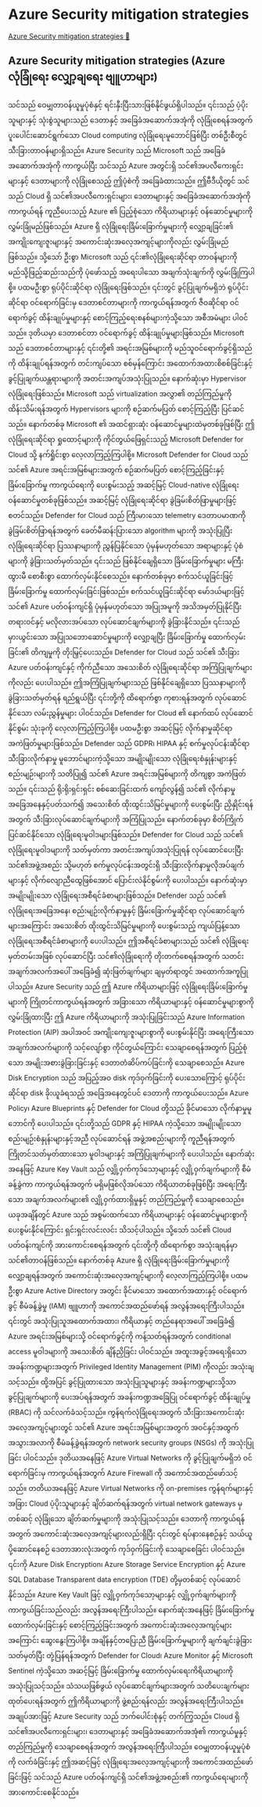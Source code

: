 # Azure Security mitigation strategies

[Azure Security mitigation strategies 🔗](https://www.coursera.org/learn/advanced-cybersecurity-concepts-and-capstone-project/lecture/0bCCw/azure-security-mitigation-strategies)

## Azure Security mitigation strategies (Azure လုံခြုံရေး လျှော့ချရေး ဗျူဟာများ)

သင်သည် ဝေမျှတာဝန်ယူမှုပုံစံနှင့် ရင်းနှီးပြီးသားဖြစ်နိုင်ဖွယ်ရှိပါသည်။ ၎င်းသည် ပံ့ပိုးသူများနှင့် သုံးစွဲသူများသည် ဒေတာနှင့် အခြေခံအဆောက်အအုံကို လုံခြုံစေရန်အတွက် ပူးပေါင်းဆောင်ရွက်သော Cloud computing လုံခြုံရေးမူဘောင်ဖြစ်ပြီး တစ်ဦးစီတွင် သီးခြားတာဝန်များရှိသည်။ Azure Security သည် Microsoft သည် အခြေခံအဆောက်အအုံကို ကာကွယ်ပြီး သင်သည် Azure အတွင်းရှိ သင်၏အပလီကေးရှင်းများနှင့် ဒေတာများကို လုံခြုံစေသည့် ဤပုံစံကို အခြေခံထားသည်။ ဤဗီဒီယိုတွင် သင်သည် Cloud ရှိ သင်၏အပလီကေးရှင်းများ၊ ဒေတာများနှင့် အခြေခံအဆောက်အအုံကို ကာကွယ်ရန် ကူညီပေးသည့် Azure ၏ ပြည့်စုံသော ကိရိယာများနှင့် ဝန်ဆောင်မှုများကို လွှမ်းခြုံမည်ဖြစ်သည်။ Azure ရှိ လုံခြုံရေးခြိမ်းခြောက်မှုများကို လျှော့ချခြင်း၏ အကျိုးကျေးဇူးများနှင့် အကောင်းဆုံးအလေ့အကျင့်များကိုလည်း လွှမ်းခြုံမည်ဖြစ်သည်။ သို့သော် ဦးစွာ Microsoft သည် ၎င်း၏လုံခြုံရေးဆိုင်ရာ တာဝန်များကို မည်သို့ဖြည့်ဆည်းသည်ကို ပုံဖော်သည့် အရေးပါသော အချက်သုံးချက်ကို လွှမ်းခြုံကြပါစို့။ ပထမဦးစွာ ရုပ်ပိုင်းဆိုင်ရာ လုံခြုံရေးဖြစ်သည်။ ၎င်းတွင် ခွင့်ပြုချက်မရှိဘဲ ရုပ်ပိုင်းဆိုင်ရာ ဝင်ရောက်ခြင်းမှ ဒေတာစင်တာများကို ကာကွယ်ရန်အတွက် ဇီဝဆိုင်ရာ ဝင်ရောက်ခွင့် ထိန်းချုပ်မှုများနှင့် စောင့်ကြည့်ရေးစနစ်များကဲ့သို့သော အစီအမံများ ပါဝင်သည်။ ဒုတိယမှာ ဒေတာစင်တာ ဝင်ရောက်ခွင့် ထိန်းချုပ်မှုများဖြစ်သည်။ Microsoft သည် ဒေတာစင်တာများနှင့် ၎င်းတို့၏ အရင်းအမြစ်များကို မည်သူဝင်ရောက်ခွင့်ရှိသည်ကို ထိန်းချုပ်ရန်အတွက် တင်းကျပ်သော စစ်မှန်ကြောင်း အထောက်အထားစိစစ်ခြင်းနှင့် ခွင့်ပြုချက်ယန္တရားများကို အတင်းအကျပ်အသုံးပြုသည်။ နောက်ဆုံးမှာ Hypervisor လုံခြုံရေးဖြစ်သည်။ Microsoft သည် virtualization အလွှာ၏ တည်ကြည်မှုကို ထိန်းသိမ်းရန်အတွက် Hypervisors များကို စဉ်ဆက်မပြတ် စောင့်ကြည့်ပြီး ပြင်ဆင်သည်။ နောက်တစ်ခု Microsoft ၏ အထင်ရှားဆုံး ဝန်ဆောင်မှုများထဲမှတစ်ခုဖြစ်ပြီး ဤလုံခြုံရေးဆိုင်ရာ ရှုထောင့်များကို ကိုင်တွယ်ဖြေရှင်းသည့် Microsoft Defender for Cloud သို့ နက်ရှိုင်းစွာ လေ့လာကြည့်ကြပါစို့။ Microsoft Defender for Cloud သည် သင်၏ Azure အရင်းအမြစ်များအတွက် စဉ်ဆက်မပြတ် စောင့်ကြည့်ခြင်းနှင့် ခြိမ်းခြောက်မှု ကာကွယ်ရေးကို ပေးစွမ်းသည့် အဆင့်မြင့် Cloud-native လုံခြုံရေးဝန်ဆောင်မှုတစ်ခုဖြစ်သည်။ အဆင့်မြင့် လုံခြုံရေးဆိုင်ရာ ခွဲခြမ်းစိတ်ဖြာမှုများဖြင့် စတင်သည်။ Defender for Cloud သည် ကြီးမားသော telemetry ဒေတာပမာဏကို ခွဲခြမ်းစိတ်ဖြာရန်အတွက် ခေတ်မီဆန်းပြားသော algorithm များကို အသုံးပြုပြီး လုံခြုံရေးဆိုင်ရာ ပြဿနာများကို ညွှန်ပြနိုင်သော ပုံမှန်မဟုတ်သော အရာများနှင့် ပုံစံများကို ခွဲခြားသတ်မှတ်သည်။ ၎င်းသည် ဖြစ်နိုင်ချေရှိသော ခြိမ်းခြောက်မှုများ မကြီးထွားမီ စောစီးစွာ ထောက်လှမ်းနိုင်စေသည်။ နောက်တစ်ခုမှာ စက်သင်ယူခြင်းဖြင့် ခြိမ်းခြောက်မှု ထောက်လှမ်းခြင်းဖြစ်သည်။ စက်သင်ယူခြင်းဆိုင်ရာ မော်ဒယ်များဖြင့် သင်၏ Azure ပတ်ဝန်းကျင်ရှိ ပုံမှန်မဟုတ်သော အပြုအမူကို အသိအမှတ်ပြုနိုင်ပြီး တရားဝင်နှင့် မလိုလားအပ်သော လုပ်ဆောင်ချက်များကို ခွဲခြားနိုင်သည်။ ၎င်းသည် မှားယွင်းသော အပြုသဘောဆောင်မှုများကို လျှော့ချပြီး ခြိမ်းခြောက်မှု ထောက်လှမ်းခြင်း၏ တိကျမှုကို တိုးမြှင့်ပေးသည်။ Defender for Cloud သည် သင်၏ သီးခြား Azure ပတ်ဝန်းကျင်နှင့် ကိုက်ညီသော အသေးစိတ် လုံခြုံရေးဆိုင်ရာ အကြံပြုချက်များကိုလည်း ပေးပါသည်။ ဤအကြံပြုချက်များသည် ဖြစ်နိုင်ချေရှိသော ပြဿနာများကို ခွဲခြားသတ်မှတ်ရန် ရည်ရွယ်ပြီး ၎င်းတို့ကို ထိရောက်စွာ ကုစားရန်အတွက် လုပ်ဆောင်နိုင်သော လမ်းညွှန်မှုများ ပါဝင်သည်။ Defender for Cloud ၏ နောက်ထပ် လုပ်ဆောင်နိုင်စွမ်း သုံးခုကို လေ့လာကြည့်ကြပါစို့။ ပထမဦးစွာ အဆင့်မြင့် လိုက်နာမှုဆိုင်ရာ အကဲဖြတ်မှုများဖြစ်သည်။ Defender သည် GDPR၊ HIPAA နှင့် စက်မှုလုပ်ငန်းဆိုင်ရာ သီးခြားလိုက်နာမှု မူဘောင်များကဲ့သို့သော အမျိုးမျိုးသော လုံခြုံရေးစံနှုန်းများနှင့် စည်းမျဉ်းများကို သတိပြု၍ သင်၏ Azure အရင်းအမြစ်များကို တိကျစွာ အကဲဖြတ်သည်။ ၎င်းသည် ရိုးရိုးရှင်းရှင်း စစ်ဆေးခြင်းထက် ကျော်လွန်၍ သင်၏ လိုက်နာမှုအခြေအနေနှင့်ပတ်သက်၍ အသေးစိတ် ထိုးထွင်းသိမြင်မှုများကို ပေးစွမ်းပြီး ညှိနှိုင်းရန်အတွက် သီးခြားလုပ်ဆောင်ချက်များကို အကြံပြုသည်။ နောက်တစ်ခုမှာ စိတ်ကြိုက်ပြင်ဆင်နိုင်သော လုံခြုံရေးမူဝါဒများဖြစ်သည်။ Defender for Cloud သည် သင်၏ လုံခြုံရေးမူဝါဒများကို သတ်မှတ်ကာ အတင်းအကျပ်အသုံးပြုရန် လုပ်ဆောင်ပေးပြီး သင်၏အဖွဲ့အစည်း သို့မဟုတ် စက်မှုလုပ်ငန်းအတွင်းရှိ သီးခြားလိုက်နာမှုလိုအပ်ချက်များနှင့် လိုက်လျောညီထွေဖြစ်အောင် ပြောင်းလဲနိုင်စွမ်းကို ပေးပါသည်။ နောက်ဆုံးမှာ အမျိုးမျိုးသော လုံခြုံရေးအစီရင်ခံစာများဖြစ်သည်။ Defender သည် သင်၏ လုံခြုံရေးအခြေအနေ၊ စည်းမျဉ်းလိုက်နာမှုနှင့် ခြိမ်းခြောက်မှုဆိုင်ရာ လုပ်ဆောင်ချက်များအကြောင်း အသေးစိတ် ထိုးထွင်းသိမြင်မှုများကို ပေးစွမ်းသည့် ကျယ်ပြန့်သော လုံခြုံရေးအစီရင်ခံစာများကို ပေးပါသည်။ ဤအစီရင်ခံစာများသည် သင်၏ လုံခြုံရေးမှတ်တမ်းအဖြစ် လုပ်ဆောင်ပြီး သင်၏လုံခြုံရေးကို တိုးတက်စေရန်အတွက် သတင်းအချက်အလက်အပေါ် အခြေခံ၍ ဆုံးဖြတ်ချက်များ ချမှတ်ရာတွင် အထောက်အကူပြုပါသည်။ Azure Security သည် ဤ Azure ကိရိယာများဖြင့် လုံခြုံရေးခြိမ်းခြောက်မှုများကို ကြိုတင်ကာကွယ်ရန်အတွက် အခြားသော ကိရိယာများနှင့် ဝန်ဆောင်မှုများစွာကို လွှမ်းခြုံထားပြီး ဤ Azure ကိရိယာများကို အသုံးပြုခြင်းသည် Azure Information Protection (AIP) အပါအဝင် အကျိုးကျေးဇူးများစွာကို ပေးစွမ်းနိုင်ပြီး အရေးကြီးသော အချက်အလက်များကို သင့်လျော်စွာ ကိုင်တွယ်ကြောင်း သေချာစေရန်အတွက် ပြည့်စုံသော အမျိုးအစားခွဲခြားခြင်းနှင့် ဒေတာတံဆိပ်ကပ်ခြင်းကို သေချာစေသည်။ Azure Disk Encryption သည် အပြည့်အဝ disk ကုဒ်ဝှက်ခြင်းကို ပေးသောကြောင့် ရုပ်ပိုင်းဆိုင်ရာ disk ခိုးယူခံရသည့် အခြေအနေတွင်ပင် ဒေတာကို ကာကွယ်ပေးသည်။ Azure Policy၊ Azure Blueprints နှင့် Defender for Cloud တို့သည် ခိုင်မာသော လိုက်နာမှုမူဘောင်ကို ပေးပါသည်။ ၎င်းတို့သည် GDPR နှင့် HIPAA ကဲ့သို့သော အမျိုးမျိုးသော စည်းမျဉ်းစံနှုန်းများနှင့်အညီ လုပ်ဆောင်ရန် အဖွဲ့အစည်းများကို ကူညီရန်အတွက် ကြိုတင်သတ်မှတ်ထားသော မူဝါဒများနှင့် အကြံပြုချက်များကို ပေးပါသည်။ နောက်ဆုံးအနေဖြင့် Azure Key Vault သည် လျှို့ဝှက်ကုဒ်သော့များနှင့် လျှို့ဝှက်ချက်များကို စီမံခန့်ခွဲကာ ကာကွယ်ရန်အတွက် မရှိမဖြစ်လိုအပ်သော ကိရိယာတစ်ခုဖြစ်ပြီး အရေးကြီးသော အချက်အလက်များ၏ လျှို့ဝှက်ထားရှိမှုနှင့် တည်ကြည်မှုကို သေချာစေသည်။ ယခုအချိန်တွင် Azure သည် အစွမ်းထက်သော ကိရိယာများနှင့် ဝန်ဆောင်မှုများစွာကို ပေးစွမ်းနိုင်ကြောင်း ရှင်းရှင်းလင်းလင်း သိသင့်ပါသည်။ သို့သော် သင်၏ Cloud ပတ်ဝန်းကျင်ကို အားကောင်းစေရန်အတွက် ၎င်းတို့ကို ထိရောက်စွာ အသုံးချရန်မှာ သင်၏တာဝန်ဖြစ်သည်။ နောက်တစ်ခု Azure ရှိ လုံခြုံရေးခြိမ်းခြောက်မှုများကို လျှော့ချရန်အတွက် အကောင်းဆုံးအလေ့အကျင့်များကို လေ့လာကြည့်ကြပါစို့။ ပထမဦးစွာ Azure Active Directory အတွင်း ခိုင်မာသော အထောက်အထားနှင့် ဝင်ရောက်ခွင့် စီမံခန့်ခွဲမှု (IAM) ဗျူဟာကို အကောင်အထည်ဖော်ရန် အလွန်အရေးကြီးပါသည်။ ၎င်းတွင် အသုံးပြုသူအထောက်အထား၊ ကိရိယာနှင့် တည်နေရာအပေါ် အခြေခံ၍ Azure အရင်းအမြစ်များသို့ ဝင်ရောက်ခွင့်ကို ကန့်သတ်ရန်အတွက် conditional access မူဝါဒများကို အသေးစိတ် ချိန်ညှိခြင်း ပါဝင်သည်။ အထူးအခွင့်အရေးရှိသော အခန်းကဏ္ဍများအတွက် Privileged Identity Management (PIM) ကိုလည်း အသုံးချသင့်သည်။ ထို့အပြင် ခွင့်ပြုထားသော အသုံးပြုသူများနှင့် အခန်းကဏ္ဍများသို့သာ ခွင့်ပြုချက်များကို ပေးအပ်ရန်အတွက် အခန်းကဏ္ဍအခြေပြု ဝင်ရောက်ခွင့် ထိန်းချုပ်မှု (RBAC) ကို သင်လက်ခံသင့်သည်။ ကွန်ရက်လုံခြုံရေးအတွက် သီးခြားအကောင်းဆုံးအလေ့အကျင့်များတွင် သင်၏ Azure အရင်းအမြစ်များအတွက် အဝင်နှင့်အထွက် အသွားအလာကို စီမံခန့်ခွဲရန်အတွက် network security groups (NSGs) ကို အသုံးပြုခြင်း ပါဝင်သည်။ ဒုတိယအနေဖြင့် Azure Virtual Networks ကို ခွင့်ပြုချက်မရှိဘဲ ဝင်ရောက်ခြင်းမှ ကာကွယ်ရန်အတွက် Azure Firewall ကို အကောင်အထည်ဖော်သင့်သည်။ တတိယအနေဖြင့် Azure Virtual Networks ကို on-premises ကွန်ရက်များနှင့် အခြား Cloud ပံ့ပိုးသူများနှင့် ချိတ်ဆက်ရန်အတွက် virtual network gateways မှတစ်ဆင့် လုံခြုံသော ချိတ်ဆက်မှုများကို အသုံးပြုသင့်သည်။ ဒေတာကို ကာကွယ်ရန်အတွက် အကောင်းဆုံးအလေ့အကျင့်များလည်းရှိပြီး ၎င်းတွင် ရပ်နားနေစဉ်နှင့် သယ်ယူပို့ဆောင်နေစဉ် ဒေတာအားလုံးအတွက် ကုဒ်ဝှက်ခြင်းကို သေချာစေခြင်း ပါဝင်သည်။ ၎င်းကို Azure Disk Encryption၊ Azure Storage Service Encryption နှင့် Azure SQL Database Transparent data encryption (TDE) တို့မှတစ်ဆင့် လုပ်ဆောင်နိုင်သည်။ Azure Key Vault ဖြင့် လျှို့ဝှက်ကုဒ်သော့များနှင့် လျှို့ဝှက်ချက်များကို ကာကွယ်ခြင်းသည်လည်း အလွန်အရေးကြီးပါသည်။ နောက်ဆုံးအနေဖြင့် ခြိမ်းခြောက်မှု ထောက်လှမ်းခြင်းနှင့် စောင့်ကြည့်ခြင်းအတွက် အကောင်းဆုံးအလေ့အကျင့်များအကြောင်း ဆွေးနွေးကြပါစို့။ အချိန်နှင့်တပြေးညီ ခြိမ်းခြောက်မှုများကို ချက်ချင်းခွဲခြားသတ်မှတ်ပြီး တုံ့ပြန်ရန်အတွက် Defender for Cloud၊ Azure Monitor နှင့် Microsoft Sentinel ကဲ့သို့သော အဆင့်မြင့် ခြိမ်းခြောက်မှု ထောက်လှမ်းရေးကိရိယာများကို အသုံးပြုသင့်သည်။ သံသယဖြစ်ဖွယ် လုပ်ဆောင်ချက်များအတွက် သတိပေးချက်များ ထုတ်ပေးရန်အတွက် ဤကိရိယာများကို ဖွဲ့စည်းရန်လည်း အလွန်အရေးကြီးပါသည်။ အချုပ်အားဖြင့် Azure Security သည် ဘက်ပေါင်းစုံနှင့် တက်ကြွသည်။ Cloud ရှိ သင်၏အပလီကေးရှင်းများ၊ ဒေတာများနှင့် အခြေခံအဆောက်အအုံ၏ ကာကွယ်မှုနှင့် တည်ကြည်မှုကို သေချာစေရန်အတွက် အလွန်အရေးကြီးပါသည်။ ဝေမျှတာဝန်ယူမှုပုံစံကို လက်ခံခြင်းနှင့် ဤအဆင့်မြင့် လုံခြုံရေးအလေ့အကျင့်များကို အကောင်အထည်ဖော်ခြင်းဖြင့် သင်သည် Azure ပတ်ဝန်းကျင်ရှိ သင်၏အဖွဲ့အစည်း၏ ကာကွယ်ရေးများကို အားကောင်းစေနိုင်သည်။
